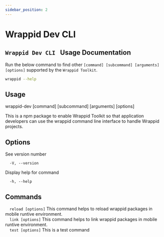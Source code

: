 ```yaml
---
sidebar_position: 2
---
```


# Wrappid Dev CLI
## `Wrappid Dev CLI ` Usage Documentation

Run the below command to find other `[command] [subcommand] [arguments] [options]` supported by the `Wrappid Toolkit`.

```bash
wrappid --help
```

## Usage  
wrappid-dev [command] [subcommand] [arguments] [options]

This is a npm package to enable Wrappid Toolkit so that application developers can use the wrappid command line interface to handle Wrappid projects.  

## Options

See version number  
```terminal
  -V, --version
```     
Display help for command  
```terminal
  -h, --help
```          

## Commands  
```  reload [options]```  This command helps to reload wrappid packages in mobile runtive environment.  
    ```  link [options]```    This command helps to link wrappid packages in mobile runtive environment.  
    ```  test [options]```    This is a test command
